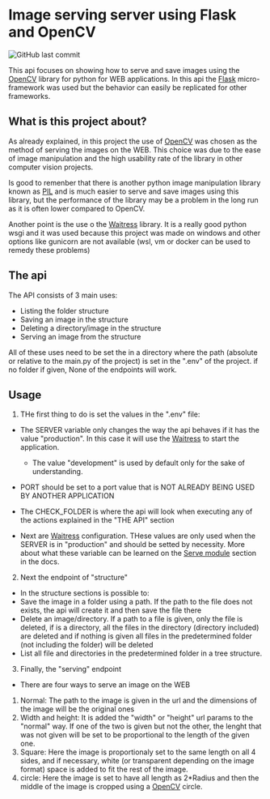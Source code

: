 # Image serving server using Flask and OpenCV

![GitHub last commit](https://img.shields.io/github/last-commit/HelmoFilho/Image-Server-OpenCV)

This api focuses on showing how to serve and save images using the [OpenCV][opencv-docs] library for python for WEB applications. In this api the [Flask][flask-docs] micro-framework was used but the behavior can easily be replicated for other frameworks.

## What is this project about?

As already explained, in this project the use of [OpenCV][opencv-docs] was chosen as the method of serving the images on the WEB. This choice was due to the ease of image manipulation and the high usability rate of the library in other computer vision projects.

Is good to remenber that there is another python image manipulation library known as [PIL][pil-docs] and is much easier to serve and save images using this library, but the performance of the library may be a problem in the long run as it is often lower compared to OpenCV.

Another point is the use o the [Waitress][waitress-docs] library. It is a really good python wsgi and it was used because this project was made on windows and other options like gunicorn are not available (wsl, vm or docker can be used to remedy these problems)

## The api

The API consists of 3 main uses:

 * Listing the folder structure
 * Saving an image in the structure
 * Deleting a directory/image in the structure
 * Serving an image from the structure

All of these uses need to be set the in a directory where the path (absolute or relative to the main.py of the project) is set in the ".env" of the project.
if no folder if given, None of the endpoints will work.

## Usage

1. THe first thing to do is set the values in the ".env" file:

 * The SERVER variable only changes the way the api behaves if it has the value "production". In this case it will use the [Waitress][waitress-docs] to start the application.
    
    * The value "development" is used by default only for the sake of understanding.

 * PORT should be set to a port value that is NOT ALREADY BEING USED BY ANOTHER APPLICATION

 * The CHECK_FOLDER is where the api will look when executing any of the actions explained in the "THE API" section

 * Next are [Waitress][waitress-docs] configuration. THese values are only used when the SERVER is in "production" and should be setted by necessity. More about what these variable can be learned on the [Serve module][waitress-serve-docs] section in the docs.

2. Next the endpoint of "structure"

 * In the structure sections is possible to:
  * Save the image in a folder using a path. If the path to the file does not exists, the api will create it and then save the file there
  * Delete an image/directory. If a path to a file is given, only the file is deleted, if is a directory, all the files in the directory (directory included) are deleted and if nothing is given all files in the predetermined folder (not including the folder) will be deleted
  * List all file and directories in the predetermined folder in a tree structure.

3. Finally, the "serving" endpoint

 * There are four ways to serve an image on the WEB
 
  1. Normal: The path to the image is given in the url and the dimensions of the image will be the original ones
  2. Width and height: It is added the "width" or "height" url params to the "normal" way. If one of the two is given but not the other, the lenght that was not given will be set to be proportional to the length of the given one.
  3. Square: Here the image is proportionaly set to the same length on all 4 sides, and if necessary, white (or transparent depending on the image format) space is added to fit the rest of the image.
  4. circle: Here the image is set to have all length as 2\*Radius and then the middle of the image is cropped using a [OpenCV][opencv-docs] circle.

[flask-docs]: https://flask.palletsprojects.com
[opencv-docs]: https://docs.opencv.org/4.x/
[pil-docs]: https://pillow.readthedocs.io/en/stable/
[waitress-docs]: https://docs.pylonsproject.org/projects/waitress/en/stable/index.html
[waitress-serve-docs]: https://docs.pylonsproject.org/projects/waitress/en/stable/runner.html
